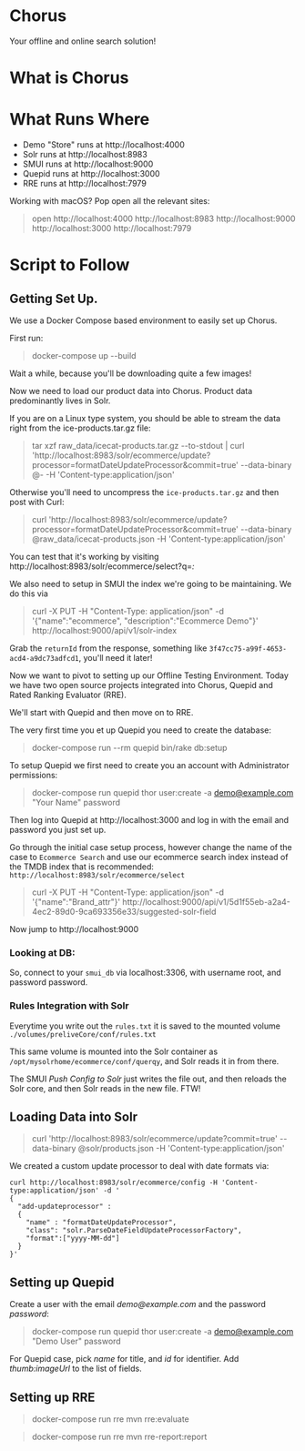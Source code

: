 Chorus
==========================

Your offline and online search solution!

# What is Chorus

# What Runs Where

* Demo "Store" runs at http://localhost:4000
* Solr runs at http://localhost:8983
* SMUI runs at http://localhost:9000
* Quepid runs at http://localhost:3000
* RRE runs at http://localhost:7979

Working with macOS?   Pop open all the relevant sites:
> open http://localhost:4000 http://localhost:8983 http://localhost:9000 http://localhost:3000 http://localhost:7979

# Script to Follow

## Getting Set Up.

We use a Docker Compose based environment to easily set up Chorus.

First run:
> docker-compose up --build

Wait a while, because you'll be downloading quite a few images!


Now we need to load our product data into Chorus.  Product data predominantly lives in Solr.

If you are on a Linux type system, you should be able to stream the data right from the ice-products.tar.gz file:

> tar xzf raw_data/icecat-products.tar.gz --to-stdout | curl 'http://localhost:8983/solr/ecommerce/update?processor=formatDateUpdateProcessor&commit=true' --data-binary @- -H 'Content-type:application/json'

Otherwise you'll need to uncompress the `ice-products.tar.gz` and then post with Curl:

> curl 'http://localhost:8983/solr/ecommerce/update?processor=formatDateUpdateProcessor&commit=true' --data-binary @raw_data/icecat-products.json -H 'Content-type:application/json'


You can test that it's working by visiting http://localhost:8983/solr/ecommerce/select?q=*:*


We also need to setup in SMUI the index we're going to be maintaining.  We do this via

> curl -X PUT -H "Content-Type: application/json" -d '{"name":"ecommerce", "description":"Ecommerce Demo"}' http://localhost:9000/api/v1/solr-index

Grab the `returnId` from the response, something like `3f47cc75-a99f-4653-acd4-a9dc73adfcd1`, you'll need it later!

Now we want to pivot to setting up our Offline Testing Environment.  Today we have two open source projects integrated into Chorus, Quepid and Rated Ranking Evaluator (RRE).

We'll start with Quepid and then move on to RRE.

The very first time you et up Quepid you need to create the database:

> docker-compose run --rm quepid bin/rake db:setup

To setup Quepid we first need to create you an account with Administrator permissions:

> docker-compose run quepid thor user:create -a demo@example.com "Your Name" password

Then log into Quepid at http://localhost:3000 and log in with the email and password you just set up.

Go through the initial case setup process, however change the name of the case to `Ecommerce Search` and use our ecommerce search index instead of the TMDB index that is recommended: `http://localhost:8983/solr/ecommerce/select`



> curl -X PUT -H "Content-Type: application/json" -d '{"name":"Brand_attr"}' http://localhost:9000/api/v1/5d1f55eb-a2a4-4ec2-89d0-9ca693356e33/suggested-solr-field

Now jump to http://localhost:9000

### Looking at DB:

So, connect to your `smui_db` via localhost:3306, with username root, and password password.

### Rules Integration with Solr

Everytime you write out the `rules.txt` it is saved to the mounted volume `./volumes/preliveCore/conf/rules.txt`

This same volume is mounted into the Solr container as `/opt/mysolrhome/ecommerce/conf/querqy`, and Solr
reads it in from there.

The SMUI _Push Config to Solr_ just writes the file out, and then reloads the Solr core, and then Solr reads in the new file.  FTW!

## Loading Data into Solr

> curl 'http://localhost:8983/solr/ecommerce/update?commit=true' --data-binary @solr/products.json -H 'Content-type:application/json'


We created a custom update processor to deal with date formats via:
```
curl http://localhost:8983/solr/ecommerce/config -H 'Content-type:application/json' -d '
{                                                                               
  "add-updateprocessor" :
  {
    "name" : "formatDateUpdateProcessor",
    "class": "solr.ParseDateFieldUpdateProcessorFactory",
    "format":["yyyy-MM-dd"]
  }
}'
```



## Setting up Quepid

Create a user with the email _demo@example.com_ and the password _password_:
> docker-compose run quepid thor user:create -a demo@example.com "Demo User" password

For Quepid case, pick _name_ for title, and _id_ for identifier.  Add _thumb:imageUrl_ to the list of fields.

## Setting up RRE


> docker-compose run rre mvn rre:evaluate

> docker-compose run rre mvn rre-report:report
